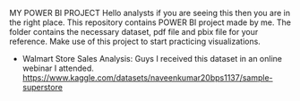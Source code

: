 MY POWER BI PROJECT
Hello analysts if you are seeing this then you are in the right place. This repository contains POWER BI project made by me. The folder contains the necessary dataset, pdf file and pbix file for your reference. Make use of this project to start practicing visualizations.

* Walmart Store Sales Analysis: Guys I received this dataset in an online webinar I attended. https://www.kaggle.com/datasets/naveenkumar20bps1137/sample-superstore
